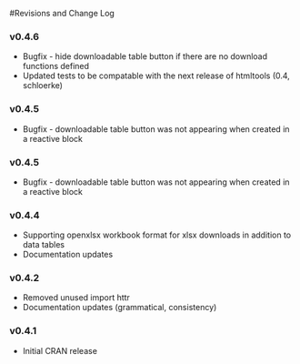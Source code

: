 #Revisions and Change Log

### v0.4.6
* Bugfix - hide downloadable table button if there are no download functions defined
* Updated tests to be compatable with the next release of htmltools (0.4, schloerke)

### v0.4.5
* Bugfix - downloadable table button was not appearing when created in a reactive block

### v0.4.5
* Bugfix - downloadable table button was not appearing when created in a reactive block

### v0.4.4
* Supporting openxlsx workbook format for xlsx downloads in addition to data tables
* Documentation updates

### v0.4.2
* Removed unused import httr
* Documentation updates (grammatical, consistency)

### v0.4.1
* Initial CRAN release
